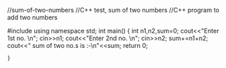 //sum-of-two-numbers
//C++ test, sum of two numbers
//C++ program to add two numbers 

#include<iostream>
using namespace std;
int main()
{
int n1,n2,sum=0;
cout<<"Enter 1st no. \n";
    cin>>n1;
    cout<<"Enter 2nd no. \n";
    cin>>n2;
    sum+=n1+n2;
    cout<<" sum of two no.s is :-\n"<<sum;
    return 0;
    
    }
